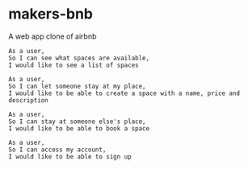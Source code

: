 # makers-bnb
A web app clone of airbnb

```
As a user,
So I can see what spaces are available,
I would like to see a list of spaces
```

```
As a user,
So I can let someone stay at my place,
I would like to be able to create a space with a name, price and description
```

```
As a user,
So I can stay at someone else's place,
I would like to be able to book a space
```

```
As a user,
So I can access my account,
I would like to be able to sign up
```

